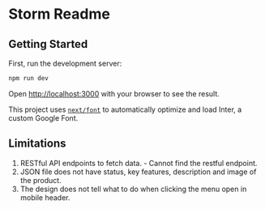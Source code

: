 # Storm Readme

## Getting Started

First, run the development server:

```bash
npm run dev

```

Open [http://localhost:3000](http://localhost:3000) with your browser to see the result.

This project uses [`next/font`](https://nextjs.org/docs/basic-features/font-optimization) to automatically optimize and load Inter, a custom Google Font.

## Limitations

1. RESTful API endpoints to fetch data. - Cannot find the restful endpoint.
2. JSON file does not have status, key features, description and image of the product.
3. The design does not tell what to do when clicking the menu open in mobile header.
